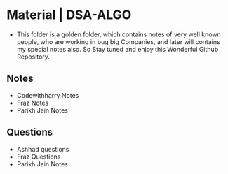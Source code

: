 # Material | DSA-ALGO
- This folder is a golden folder, which contains notes of very well known people, who are working in bug big Companies, and later will contains my special notes also. So Stay tuned and enjoy this Wonderful Github Repository.

## Notes
- Codewithharry Notes
- Fraz Notes
- Parikh Jain Notes

## Questions
- Ashhad questions
- Fraz Questions
- Parikh Jain Notes
